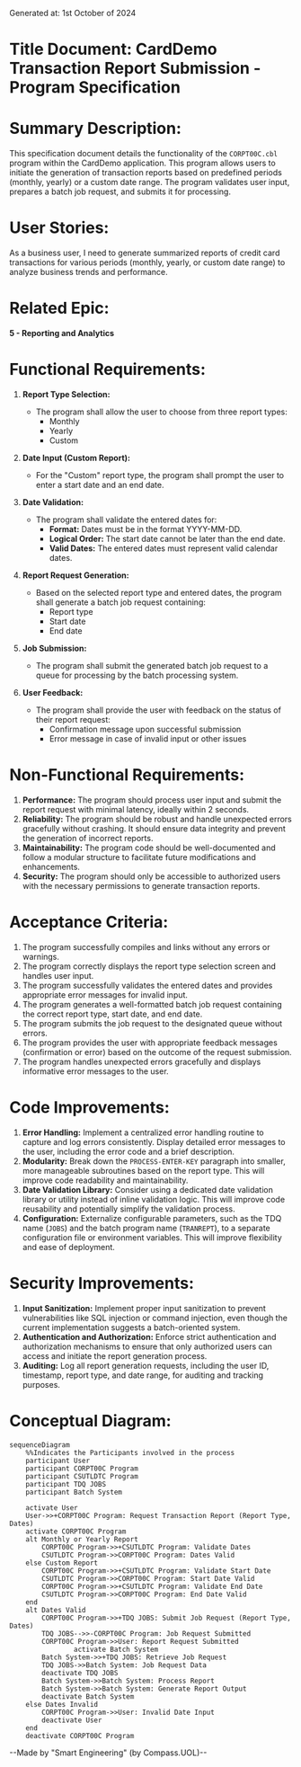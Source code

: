Generated at: 1st October of 2024

# **Title Document:** CardDemo Transaction Report Submission - Program Specification

# **Summary Description:**

This specification document details the functionality of the `CORPT00C.cbl` program within the CardDemo application. This program allows users to initiate the generation of transaction reports based on predefined periods (monthly, yearly) or a custom date range. The program validates user input, prepares a batch job request, and submits it for processing.

# **User Stories:**

As a business user, I need to generate summarized reports of credit card transactions for various periods (monthly, yearly, or custom date range) to analyze business trends and performance.

# **Related Epic:**

**5 - Reporting and Analytics**

# **Functional Requirements:**

1. **Report Type Selection:**
   - The program shall allow the user to choose from three report types:
     - Monthly
     - Yearly
     - Custom

2. **Date Input (Custom Report):**
   - For the "Custom" report type, the program shall prompt the user to enter a start date and an end date.

3. **Date Validation:**
   - The program shall validate the entered dates for:
     - **Format:** Dates must be in the format YYYY-MM-DD.
     - **Logical Order:** The start date cannot be later than the end date.
     - **Valid Dates:** The entered dates must represent valid calendar dates.

4. **Report Request Generation:**
   - Based on the selected report type and entered dates, the program shall generate a batch job request containing:
     - Report type
     - Start date
     - End date

5. **Job Submission:**
   - The program shall submit the generated batch job request to a queue for processing by the batch processing system.

6. **User Feedback:**
   - The program shall provide the user with feedback on the status of their report request:
     - Confirmation message upon successful submission
     - Error message in case of invalid input or other issues

# **Non-Functional Requirements:**

1. **Performance:** The program should process user input and submit the report request with minimal latency, ideally within 2 seconds.
2. **Reliability:** The program should be robust and handle unexpected errors gracefully without crashing. It should ensure data integrity and prevent the generation of incorrect reports.
3. **Maintainability:** The program code should be well-documented and follow a modular structure to facilitate future modifications and enhancements.
4. **Security:** The program should only be accessible to authorized users with the necessary permissions to generate transaction reports.

# **Acceptance Criteria:**

1. The program successfully compiles and links without any errors or warnings.
2. The program correctly displays the report type selection screen and handles user input.
3. The program successfully validates the entered dates and provides appropriate error messages for invalid input.
4. The program generates a well-formatted batch job request containing the correct report type, start date, and end date.
5. The program submits the job request to the designated queue without errors.
6. The program provides the user with appropriate feedback messages (confirmation or error) based on the outcome of the request submission.
7. The program handles unexpected errors gracefully and displays informative error messages to the user.

# **Code Improvements:**

1. **Error Handling:** Implement a centralized error handling routine to capture and log errors consistently. Display detailed error messages to the user, including the error code and a brief description.
2. **Modularity:** Break down the `PROCESS-ENTER-KEY` paragraph into smaller, more manageable subroutines based on the report type. This will improve code readability and maintainability.
3. **Date Validation Library:** Consider using a dedicated date validation library or utility instead of inline validation logic. This will improve code reusability and potentially simplify the validation process.
4. **Configuration:** Externalize configurable parameters, such as the TDQ name (`JOBS`) and the batch program name (`TRANREPT`), to a separate configuration file or environment variables. This will improve flexibility and ease of deployment.

# **Security Improvements:**

1. **Input Sanitization:** Implement proper input sanitization to prevent vulnerabilities like SQL injection or command injection, even though the current implementation suggests a batch-oriented system.
2. **Authentication and Authorization:** Enforce strict authentication and authorization mechanisms to ensure that only authorized users can access and initiate the report generation process.
3. **Auditing:** Log all report generation requests, including the user ID, timestamp, report type, and date range, for auditing and tracking purposes.

# **Conceptual Diagram:**

```mermaid
sequenceDiagram
    %%Indicates the Participants involved in the process
    participant User
    participant CORPT00C Program
    participant CSUTLDTC Program
    participant TDQ JOBS
    participant Batch System

    activate User
    User->>+CORPT00C Program: Request Transaction Report (Report Type, Dates)
    activate CORPT00C Program
    alt Monthly or Yearly Report
        CORPT00C Program->>+CSUTLDTC Program: Validate Dates
        CSUTLDTC Program->>CORPT00C Program: Dates Valid
    else Custom Report
        CORPT00C Program->>+CSUTLDTC Program: Validate Start Date
        CSUTLDTC Program->>CORPT00C Program: Start Date Valid
        CORPT00C Program->>+CSUTLDTC Program: Validate End Date
        CSUTLDTC Program->>CORPT00C Program: End Date Valid
    end
    alt Dates Valid
        CORPT00C Program->>+TDQ JOBS: Submit Job Request (Report Type, Dates)
        TDQ JOBS-->>-CORPT00C Program: Job Request Submitted
        CORPT00C Program->>User: Report Request Submitted
                activate Batch System
        Batch System->>+TDQ JOBS: Retrieve Job Request
        TDQ JOBS->>Batch System: Job Request Data
        deactivate TDQ JOBS
        Batch System->>Batch System: Process Report
        Batch System->>Batch System: Generate Report Output
        deactivate Batch System
    else Dates Invalid
        CORPT00C Program->>User: Invalid Date Input
        deactivate User
    end
    deactivate CORPT00C Program
```

--Made by "Smart Engineering" (by Compass.UOL)--
